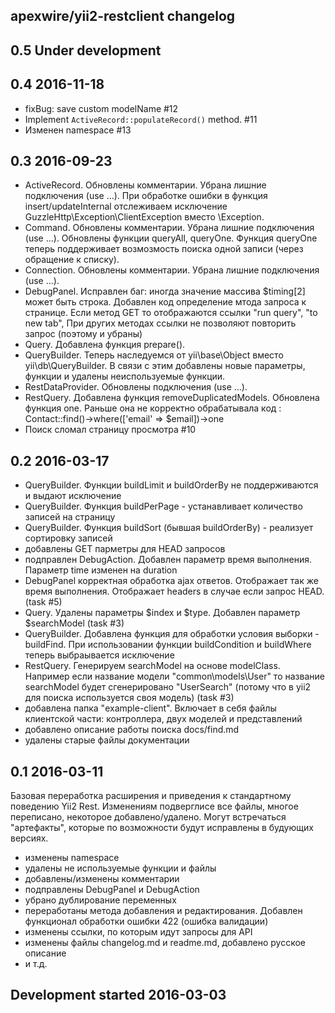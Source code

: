 apexwire/yii2-restclient changelog
---------------------------

## 0.5 Under development

## 0.4 2016-11-18

- fixBug: save custom modelName #12
- Implement `ActiveRecord::populateRecord()` method. #11
- Изменен namespace #13

## 0.3 2016-09-23

- ActiveRecord. Обновлены комментарии. Убрана лишние подключения (use ...). При обработке ошибки в функция insert/updateInternal отслеживаем исключение GuzzleHttp\Exception\ClientException вместо \Exception.
- Command. Обновлены комментарии. Убрана лишние подключения (use ...). Обновлены функции queryAll, queryOne. Функция queryOne теперь поддерживает возмозмость поиска одной записи (через обращение к списку).
- Connection. Обновлены комментарии. Убрана лишние подключения (use ...).
- DebugPanel. Исправлен баг: иногда значение массива $timing[2] может быть строка. Добавлен код определение мтода запроса к странице. Если метод GET то отображаются ссылки "run query", "to new tab", При других методах ссылки не позволяют повторить запрос (поэтому и убраны)
- Query. Добавлена функция prepare(). 
- QueryBuilder. Теперь наследуемся от yii\base\Object вместо yii\db\QueryBuilder. В связи с этим добавлены новые параметры, функции и удалены неиспользуемые функции.
- RestDataProvider. Обновлены подключения (use ...).
- RestQuery. Добавлена функция removeDuplicatedModels. Обновлена функция one. Раньше она не корректно обрабатывала код : Contact::find()->where(['email' => $email])->one
- Поиск сломал страницу просмотра #10 

## 0.2 2016-03-17

- QueryBuilder. Функции buildLimit и buildOrderBy не поддерживаются и выдают исключение
- QueryBuilder. Функция buildPerPage - устанавливает количество записей на страницу 
- QueryBuilder. Функция buildSort (бывшая buildOrderBy) - реализует сортировку записей
- добавлены GET парметры для HEAD запросов
- подправлен DebugAction. Добавлен параметр время выполнения. Параметр time изменен на duration
- DebugPanel корректная обработка ajax ответов. Отображает так же время выполнения. Отображает headers в случае если запрос HEAD. (task #5)
- Query. Удалены параметры $index и $type. Добавлен параметр $searchModel (task #3)
- QueryBuilder. Добавлена функция для  обработки условия выборки - buildFind. При использовании функции buildCondition и buildWhere теперь выбраывается исключение
- RestQuery. Генерируем searchModel на основе modelClass. Например если название модели "common\models\User" то название searchModel будет сгенерировано "UserSearch" (потому что в yii2 для поиска используется своя модель) (task #3)
- добавлена папка "example-client". Включает в себя файлы клиентской части: контроллера, двух моделей и представлений
- добавлено описание работы поиска docs/find.md
- удалены старые файлы документации

## 0.1 2016-03-11

Базовая переработка расширения и приведения к стандартному поведению Yii2 Rest.
Изменениям подверглисе все файлы, многое переписано, некоторое добавлено/удалено.
Могут встречаться "артефакты", которые по возможности будут исправлены в будующих версиях.

- изменены namespace
- удалены не используемые функции и файлы
- добавлены/изменены комментарии
- подправлены DebugPanel и DebugAction
- убрано дублирование переменных
- переработаны метода добавления и редактирования. Добавлен функционал обработки ошибки 422 (ошибка валидации)
- изменены ссылки, по которым идут запросы для API
- изменены файлы changelog.md и readme.md, добавлено русское описание
- и т.д.

## Development started 2016-03-03

